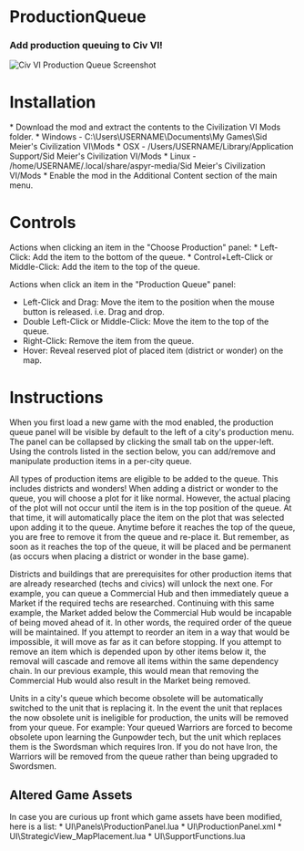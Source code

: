 # ProductionQueue
<h3>Add production queuing to Civ VI!</h3>

![Civ VI Production Queue Screenshot](http://i.imgur.com/ieaQ0iY.jpg)

<h1>Installation</h1>
* Download the mod and extract the contents to the Civilization VI Mods folder.  
  * Windows - C:\Users\USERNAME\Documents\My Games\Sid Meier's Civilization VI\Mods
  * OSX - /Users/USERNAME/Library/Application Support/Sid Meier's Civilization VI/Mods
  * Linux - /home/USERNAME/.local/share/aspyr-media/Sid Meier's Civilization VI/Mods
* Enable the mod in the Additional Content section of the main menu.

<h1>Controls</h1>
Actions when clicking an item in the "Choose Production" panel:
* Left-Click: Add the item to the bottom of the queue.
* Control+Left-Click or Middle-Click: Add the item to the top of the queue.

Actions when click an item in the "Production Queue" panel:
* Left-Click and Drag: Move the item to the position when the mouse button is released. i.e. Drag and drop.
* Double Left-Click or Middle-Click: Move the item to the top of the queue.
* Right-Click: Remove the item from the queue.
* Hover: Reveal reserved plot of placed item (district or wonder) on the map.

<h1>Instructions</h1>
When you first load a new game with the mod enabled, the production queue panel will be visible by default to the left of a city's production menu. The panel can be collapsed by clicking the small tab on the upper-left. Using the controls listed in the section below, you can add/remove and manipulate production items in a per-city queue.

All types of production items are eligible to be added to the queue. This includes districts and wonders! When adding a district or wonder to the queue, you will choose a plot for it like normal. However, the actual placing of the plot will not occur until the item is in the top position of the queue. At that time, it will automatically place the item on the plot that was selected upon adding it to the queue. Anytime before it reaches the top of the queue, you are free to remove it from the queue and re-place it. But remember, as soon as it reaches the top of the queue, it will be placed and be permanent (as occurs when placing a district or wonder in the base game).

Districts and buildings that are prerequisites for other production items that are already researched (techs and civics) will unlock the next one. For example, you can queue a Commercial Hub and then immediately queue a Market if the required techs are researched. Continuing with this same example, the Market added below the Commercial Hub would be incapable of being moved ahead of it. In other words, the required order of the queue will be maintained. If you attempt to reorder an item in a way that would be impossible, it will move as far as it can before stopping. If you attempt to remove an item which is depended upon by other items below it, the removal will cascade and remove all items within the same dependency chain. In our previous example, this would mean that removing the Commercial Hub would also result in the Market being removed.

Units in a city's queue which become obsolete will be automatically switched to the unit that is replacing it. In the event the unit that replaces the now obsolete unit is ineligible for production, the units will be removed from your queue. For example: Your queued Warriors are forced to become obsolete upon learning the Gunpowder tech, but the unit which replaces them is the Swordsman which requires Iron. If you do not have Iron, the Warriors will be removed from the queue rather than being upgraded to Swordsmen. 

<h2>Altered Game Assets </h2>
In case you are curious up front which game assets have been modified, here is a list:
* UI\Panels\ProductionPanel.lua
* UI\ProductionPanel.xml
* UI\StrategicView_MapPlacement.lua
* UI\SupportFunctions.lua
